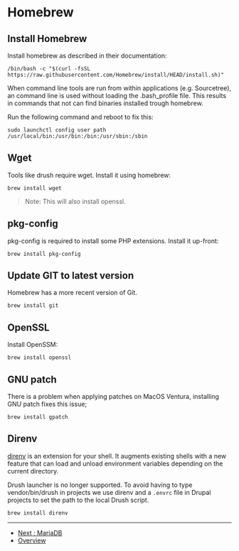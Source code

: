 # Homebrew

## Install Homebrew

Install homebrew as described in their documentation:

```shell
/bin/bash -c "$(curl -fsSL https://raw.githubusercontent.com/Homebrew/install/HEAD/install.sh)"
```

When command line tools are run from within applications (e.g. Sourcetree), an
command line is used without loading the .bash_profile file. This results in
commands that not can find binaries installed trough homebrew.

Run the following command and reboot to fix this:

```shell
sudo launchctl config user path /usr/local/bin:/usr/bin:/bin:/usr/sbin:/sbin
```

## Wget

Tools like drush require wget. Install it using homebrew:
 
```shell
brew install wget
```

> Note: This will also install openssl. 

## pkg-config

pkg-config is required to install some PHP extensions. Install it up-front:

```shell
brew install pkg-config
```

## Update GIT to latest version

Homebrew has a more recent version of Git.

```shell
brew install git
```

## OpenSSL

Install OpenSSM:

```shell
brew install openssl
```

## GNU patch

There is a problem when applying patches on MacOS Ventura, installing GNU patch
fixes this issue;

```shell
brew install gpatch
```

## Direnv

[direnv](https://direnv.net/) is an extension for your shell. It augments
existing shells with a new feature that can load and unload environment
variables depending on the current directory.

Drush launcher is no longer supported. To avoid having to type vendor/bin/drush
in projects we use direnv and a `.envrc` file in Drupal projects to set the path
to the local Drush script.

```shell
brew install direnv
```

---

* [Next : MariaDB](./MariaDB.md)
* [Overview](../README.md)
